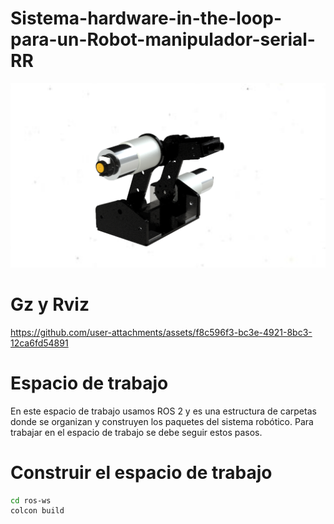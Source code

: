 # Sistema-hardware-in-the-loop-para-un-Robot-manipulador-serial-RR

![Image_Alt](https://github.com/ChivaCable/Dise-o-mecatr-nico-Dise-o-de-un-sistema-hardware-in-the-loop-para-un-Robot-manipulador-serial-RR/blob/f272a01cd7a706f6146c9a469f38829558094698/Estructura/Piezas/ensamble%20final.png)

# Gz y Rviz

https://github.com/user-attachments/assets/f8c596f3-bc3e-4921-8bc3-12ca6fd54891

# Espacio de trabajo

En este espacio de trabajo usamos ROS 2 y es una estructura de carpetas donde se organizan y construyen los paquetes del sistema robótico. Para trabajar en el espacio de trabajo se debe seguir estos pasos.

# Construir el espacio de trabajo


```bash
cd ros-ws  
colcon build
